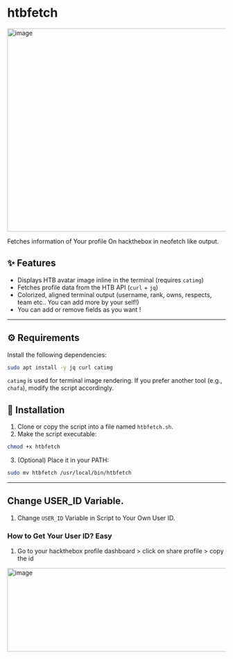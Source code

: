 # htbfetch
<img width="781" height="467" alt="image" src="https://github.com/user-attachments/assets/621f49a1-a1a2-4915-8823-878cdfe222a9" />

Fetches information of Your profile On hackthebox in neofetch like output.

## ✨ Features

- Displays HTB avatar image inline in the terminal (requires `catimg`)
- Fetches profile data from the HTB API (`curl` + `jq`)
- Colorized, aligned terminal output (username, rank, owns, respects, team etc.. You can add more by your self!)
- You can add or remove fields as you want !

---

## ⚙️ Requirements

Install the following dependencies:

```bash
sudo apt install -y jq curl catimg
```

`catimg` is used for terminal image rendering. If you prefer another tool (e.g., `chafa`), modify the script accordingly.
## 🔧 Installation

1. Clone or copy the script into a file named `htbfetch.sh`.
2. Make the script executable:

```bash
chmod +x htbfetch
```

3. (Optional) Place it in your PATH:

```bash
sudo mv htbfetch /usr/local/bin/htbfetch
```
---

## Change USER_ID Variable.
1. Change `USER_ID` Variable in Script to Your Own User ID.

### How to Get Your User ID? Easy
1. Go to your hackthebox profile dashboard > click on share profile > copy the id

<img width="1208" height="192" alt="image" src="https://github.com/user-attachments/assets/22b9d0af-578e-4522-be60-e73df42b2632" />







